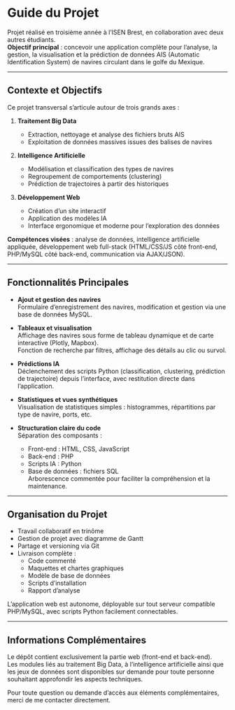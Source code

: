 # Guide du Projet

Projet réalisé en troisième année à l’ISEN Brest, en collaboration avec deux autres étudiants.  
**Objectif principal** : concevoir une application complète pour l’analyse, la gestion, la visualisation et la prédiction de données AIS (Automatic Identification System) de navires circulant dans le golfe du Mexique.

---

## Contexte et Objectifs

Ce projet transversal s’articule autour de trois grands axes :

1. **Traitement Big Data**  
   - Extraction, nettoyage et analyse des fichiers bruts AIS  
   - Exploitation de données massives issues des balises de navires

2. **Intelligence Artificielle**  
   - Modélisation et classification des types de navires  
   - Regroupement de comportements (clustering)  
   - Prédiction de trajectoires à partir des historiques

3. **Développement Web**  
   - Création d’un site interactif  
   - Application des modèles IA  
   - Interface ergonomique et moderne pour l’exploration des données

**Compétences visées** : analyse de données, intelligence artificielle appliquée, développement web full-stack (HTML/CSS/JS côté front-end, PHP/MySQL côté back-end, communication via AJAX/JSON).

---

## Fonctionnalités Principales

- **Ajout et gestion des navires**  
  Formulaire d’enregistrement des navires, modification et gestion via une base de données MySQL.

- **Tableaux et visualisation**  
  Affichage des navires sous forme de tableau dynamique et de carte interactive (Plotly, Mapbox).  
  Fonction de recherche par filtres, affichage des détails au clic ou survol.

- **Prédictions IA**  
  Déclenchement des scripts Python (classification, clustering, prédiction de trajectoire) depuis l’interface, avec restitution directe dans l’application.

- **Statistiques et vues synthétiques**  
  Visualisation de statistiques simples : histogrammes, répartitions par type de navire, ports, etc.

- **Structuration claire du code**  
  Séparation des composants :  
  - Front-end : HTML, CSS, JavaScript  
  - Back-end : PHP  
  - Scripts IA : Python  
  - Base de données : fichiers SQL  
  Arborescence commentée pour faciliter la compréhension et la maintenance.

---

## Organisation du Projet

- Travail collaboratif en trinôme  
- Gestion de projet avec diagramme de Gantt  
- Partage et versioning via Git  
- Livraison complète :  
  - Code commenté  
  - Maquettes et chartes graphiques  
  - Modèle de base de données  
  - Scripts d’installation  
  - Rapport d’analyse

L’application web est autonome, déployable sur tout serveur compatible PHP/MySQL, avec scripts Python facilement connectables.

---

## Informations Complémentaires

Le dépôt contient exclusivement la partie web (front-end et back-end).  
Les modules liés au traitement Big Data, à l’intelligence artificielle ainsi que les jeux de données sont disponibles sur demande pour toute personne souhaitant approfondir les aspects techniques.

Pour toute question ou demande d’accès aux éléments complémentaires, merci de me contacter directement.

